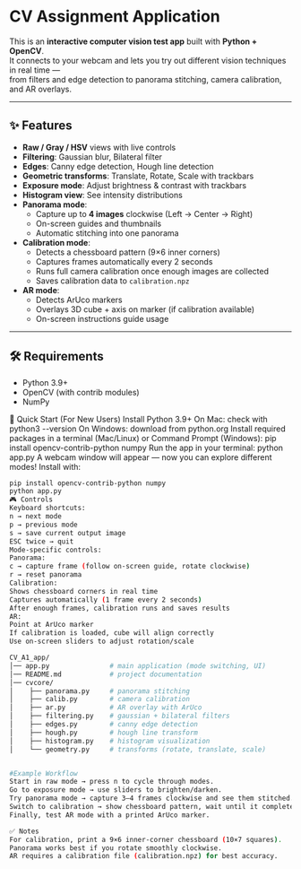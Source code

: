 # CV Assignment Application

This is an **interactive computer vision test app** built with **Python + OpenCV**.  
It connects to your webcam and lets you try out different vision techniques in real time —  
from filters and edge detection to panorama stitching, camera calibration, and AR overlays.

---

## ✨ Features

- **Raw / Gray / HSV** views with live controls  
- **Filtering**: Gaussian blur, Bilateral filter  
- **Edges**: Canny edge detection, Hough line detection  
- **Geometric transforms**: Translate, Rotate, Scale with trackbars  
- **Exposure mode**: Adjust brightness & contrast with trackbars  
- **Histogram view**: See intensity distributions  
- **Panorama mode**:  
  - Capture up to **4 images** clockwise (Left → Center → Right)  
  - On-screen guides and thumbnails  
  - Automatic stitching into one panorama  
- **Calibration mode**:  
  - Detects a chessboard pattern (9×6 inner corners)  
  - Captures frames automatically every 2 seconds  
  - Runs full camera calibration once enough images are collected  
  - Saves calibration data to `calibration.npz`  
- **AR mode**:  
  - Detects ArUco markers  
  - Overlays 3D cube + axis on marker (if calibration available)  
  - On-screen instructions guide usage

---

## 🛠 Requirements

- Python 3.9+  
- OpenCV (with contrib modules)  
- NumPy  

🚀 Quick Start (For New Users)
Install Python 3.9+
On Mac: check with python3 --version
On Windows: download from python.org
Install required packages in a terminal (Mac/Linux) or Command Prompt (Windows):
pip install opencv-contrib-python numpy
Run the app in your terminal:
python app.py
A webcam window will appear — now you can explore different modes!
Install with:

```bash
pip install opencv-contrib-python numpy
python app.py
🎮 Controls
Keyboard shortcuts:
n → next mode
p → previous mode
s → save current output image
ESC twice → quit
Mode-specific controls:
Panorama:
c → capture frame (follow on-screen guide, rotate clockwise)
r → reset panorama
Calibration:
Shows chessboard corners in real time
Captures automatically (1 frame every 2 seconds)
After enough frames, calibration runs and saves results
AR:
Point at ArUco marker
If calibration is loaded, cube will align correctly
Use on-screen sliders to adjust rotation/scale

CV_A1_app/
│── app.py               # main application (mode switching, UI)
│── README.md            # project documentation
│── cvcore/
│    ├── panorama.py     # panorama stitching
│    ├── calib.py        # camera calibration
│    ├── ar.py           # AR overlay with ArUco
│    ├── filtering.py    # gaussian + bilateral filters
│    ├── edges.py        # canny edge detection
│    ├── hough.py        # hough line transform
│    ├── histogram.py    # histogram visualization
│    └── geometry.py     # transforms (rotate, translate, scale)


#Example Workflow
Start in raw mode → press n to cycle through modes.
Go to exposure mode → use sliders to brighten/darken.
Try panorama mode → capture 3–4 frames clockwise and see them stitched.
Switch to calibration → show chessboard pattern, wait until it completes.
Finally, test AR mode with a printed ArUco marker.

✅ Notes
For calibration, print a 9×6 inner-corner chessboard (10×7 squares).
Panorama works best if you rotate smoothly clockwise.
AR requires a calibration file (calibration.npz) for best accuracy.